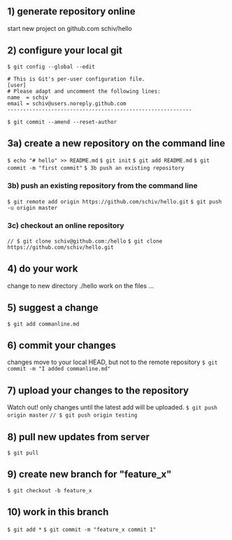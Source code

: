 ## 1) generate repository online
start new project on github.com
schiv/hello

## 2) configure your local git
`$ git config --global --edit`
```----------------------------------------------------------- 
# This is Git's per-user configuration file.
[user]
# Please adapt and uncomment the following lines:
name  = schiv
email = schiv@users.noreply.github.com
-----------------------------------------------------------
```
`$ git commit --amend --reset-author`

## 3a) create a new repository on the command line
`$ echo "# hello" >> README.md`
`$ git init`
`$ git add README.md`
`$ git commit -m "first commit"`
`$ 3b push an existing repository`

### 3b) push an existing repository from the command line
`$ git remote add origin https://github.com/schiv/hello.git`
`$ git push -u origin master`

### 3c) checkout an online repository
`// $ git clone schiv@github.com:/hello`
`$ git clone https://github.com/schiv/hello.git`

## 4) do your work
change to new directory ./hello
work on the files ...

## 5) suggest a change
`$ git add commanline.md`

## 6) commit your changes
changes move to your local HEAD, but not to the remote repository
`$ git commit -m "I added commanline.md"`

## 7) upload your changes to the repository
Watch out! only changes until the latest add will be uploaded. 
`$ git push origin master`
`// $ git push origin testing`

## 8) pull new updates from server
`$ git pull`

## 9) create new branch for "feature_x"
`$ git checkout -b feature_x`

## 10) work in this branch
`$ git add *`
`$ git commit -m "feature_x commit 1"`